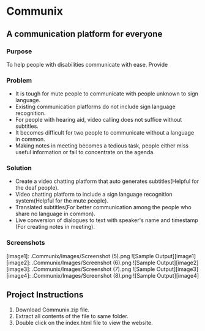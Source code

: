 # Communix
## A communication platform for everyone

### Purpose 

To help people with disabilities communicate with ease. Provide

### Problem

* It is tough for mute people to communicate with people unknown to sign language.
* Existing communication platforms do not include sign language recognition.
* For people with hearing aid, video calling does not suffice without subtitles.
* It becomes difficult for two people to communicate without a language in common.
* Making notes in meeting becomes a tedious task, people either miss useful information or fail to concentrate on the agenda.

### Solution

* Create a video chatting platform that auto generates subtitles(Helpful for the deaf people).
* Video chatting platform to include a sign language recognition system(Helpful for the mute people). 
* Translated subtitles(For better communication among the people who share no language in common).
* Live conversion of dialogues to text with speaker's name and timestamp (For creating notes in meeting).

### Screenshots

[image1]: .Communix/Images/Screenshot (5).png
![Sample Output][image1]
[image2]: .Communix/Images/Screenshot (6).png
![Sample Output][image2]
[image3]: .Communix/Images/Screenshot (7).png
![Sample Output][image3]
[image4]: .Communix/Images/Screenshot (8).png
![Sample Output][image4]

## Project Instructions

1. Download Communix.zip file.
2. Extract all contents of the file to same folder.
3. Double click on the index.html file to view the website.

